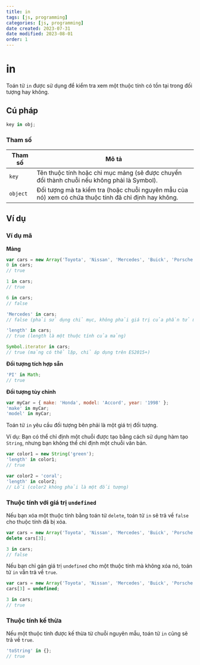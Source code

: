 ```yaml
---
title: in
tags: [js, programming]
categories: [js, programming]
date created: 2023-07-31
date modified: 2023-08-01
order: 1
---
```


# in

Toán tử `in` được sử dụng để kiểm tra xem một thuộc tính có tồn tại trong đối tượng hay không.

## Cú pháp

```js
key in obj;
```

### Tham số

| Tham số   | Mô tả                                                                                   |
| --------- | --------------------------------------------------------------------------------------- |
| `key`     | Tên thuộc tính hoặc chỉ mục mảng (sẽ được chuyển đổi thành chuỗi nếu không phải là Symbol). |
| `object`  | Đối tượng mà ta kiểm tra (hoặc chuỗi nguyên mẫu của nó) xem có chứa thuộc tính đã chỉ định hay không. |

## Ví dụ

### Ví dụ mã

**Mảng**

```js
var cars = new Array('Toyota', 'Nissan', 'Mercedes', 'Buick', 'Porsche');
0 in cars;
// true

1 in cars;
// true

6 in cars;
// false

'Mercedes' in cars;
// false (phải sử dụng chỉ mục, không phải giá trị của phần tử mảng)

'length' in cars;
// true (length là một thuộc tính của mảng)

Symbol.iterator in cars;
// true (mảng có thể lặp, chỉ áp dụng trên ES2015+)
```

**Đối tượng tích hợp sẵn**

```js
'PI' in Math;
// true
```

**Đối tượng tùy chỉnh**

```js
var myCar = { make: 'Honda', model: 'Accord', year: '1998' };
'make' in myCar;
'model' in myCar;
```

Toán tử `in` yêu cầu đối tượng bên phải là một giá trị đối tượng.

Ví dụ: Bạn có thể chỉ định một chuỗi được tạo bằng cách sử dụng hàm tạo `String`, nhưng bạn không thể chỉ định một chuỗi văn bản.

```js
var color1 = new String('green');
'length' in color1;
// true

var color2 = 'coral';
'length' in color2;
// Lỗi (color2 không phải là một đối tượng)
```

### Thuộc tính với giá trị `undefined`

Nếu bạn xóa một thuộc tính bằng toán tử `delete`, toán tử `in` sẽ trả về `false` cho thuộc tính đã bị xóa.

```js
var cars = new Array('Toyota', 'Nissan', 'Mercedes', 'Buick', 'Porsche');
delete cars[3];

3 in cars;
// false
```

Nếu bạn chỉ gán giá trị `undefined` cho một thuộc tính mà không xóa nó, toán tử `in` vẫn trả về `true`.

```js
var cars = new Array('Toyota', 'Nissan', 'Mercedes', 'Buick', 'Porsche');
cars[3] = undefined;

3 in cars;
// true
```

### Thuộc tính kế thừa

Nếu một thuộc tính được kế thừa từ chuỗi nguyên mẫu, toán tử `in` cũng sẽ trả về `true`.

```js
'toString' in {};
// true
```
